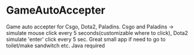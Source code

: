 # GameAutoAccepter
Game auto accepter for Csgo, Dota2, Paladins. Csgo and Paladins -> simulate mouse click every 5 seconds(customizable where to click), Dota2 simulate 'enter' click every 5 sec. Great small app if need to go to toilet/make sandwitch etc. Java required
